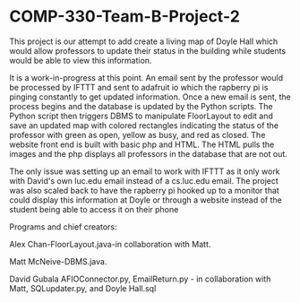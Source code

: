 # COMP-330-Team-B-Project-2
This project is our attempt to add create a living map of Doyle Hall 
which would allow professors to update their status in the building while 
students would be able to view this information.

It is a work-in-progress at this point. 
An email sent by the professor would be processed by IFTTT and sent to adafruit io which the rapberry pi
is pinging constantly to get updated information. Once a new email is sent, the process begins and the database is updated by the 
Python scripts. The Python script then triggers DBMS to manipulate FloorLayout to edit and save an updated map with colored rectangles indicating
the status of the professor with green as open, yellow as busy, and red as closed. The website front end is built with basic
php and HTML. The HTML pulls the images and the php displays all professors in the database that are not out. 

The only issue was setting up an email to work with IFTTT as it only work with David's own luc.edu email instead of a cs.luc.edu email.
The project was also scaled back to have the rapberry pi hooked up to a monitor that could display this information at Doyle or through a website instead
of the student being able to access it on their phone

Programs and chief creators:

Alex Chan-FloorLayout.java-in collaboration with Matt.     

Matt McNeive-DBMS.java.

David Gubala
AFIOConnector.py,
EmailReturn.py - in collaboration with Matt,
SQLupdater.py, and
Doyle Hall.sql
